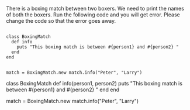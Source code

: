 There is a boxing match between two boxers. We need to print
the names of both the boxers. Run the following code and you will get error.
Please change the code so that the error goes away.

<Editor lang="ruby" type="exercise">
<code>
class BoxingMatch
  def info
    puts "This boxing match is between #{person1} and #{person2} "
  end
end

match = BoxingMatch.new
match.info("Peter", "Larry")
</code>

<solution>
class BoxingMatch
  def info(person1, person2)
    puts "This boxing match is between #{person1} and #{person2} "
  end
end

match = BoxingMatch.new
match.info("Peter", "Larry")
</solution>
</Editor>